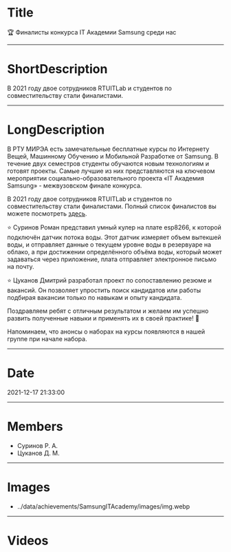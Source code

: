 # Title

🏆 Финалисты конкурса IT Академии Samsung среди нас

---

# ShortDescription

В 2021 году двое сотрудников RTUITLab и студентов по совместительству стали финалистами.

---

# LongDescription

В РТУ МИРЭА есть замечательные бесплатные курсы по Интернету Вещей, Машинному Обучению и Мобильной Разработке от Samsung. В течение двух семестров студенты обучаются новым технологиям и готовят проекты. Самые лучшие из них представляются на ключевом мероприятии социально-образовательного проекта «IT Академия Samsung» - межвузовском финале конкурса.

В 2021 году двое сотрудников RTUITLab и студентов по совместительству стали финалистами. Полный список финалистов вы можете посмотреть [здесь](https://myitacademy.ru/finalisty-konkursa-it-akademii-2021/).

⭐ Суринов Роман представил умный кулер на плате esp8266, к которой подключён датчик потока воды. Этот датчик измеряет объем вытекшей воды, и отправляет данные о текущем уровне воды в резервуаре на облако, а при достижении определённого объёма воды, который может задаваться через приложение, плата отправляет электронное письмо на почту.

⭐ Цуканов Дмитрий разработал проект по сопоставлению резюме и вакансий. Он позволяет упростить поиск кандидатов или работы подбирая вакансии только по навыкам и опыту кандидата.

Поздравляем ребят с отличным результатом и желаем им успешно развить полученные навыки и применять их в своей практике! 🎉

Напоминаем, что анонсы о наборах на курсы появляются в нашей группе при начале набора.

---

# Date

2021-12-17 21:33:00

---

# Members

- Суринов Р. А.
- Цуканов Д. М.

---

# Images

- ../data/achievements/SamsungITAcademy/images/img.webp

---

# Videos


